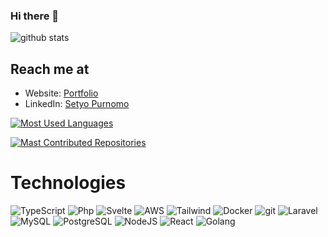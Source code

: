 ### Hi there 👋
<picture decoding="async" loading="lazy">
  <source media="(prefers-color-scheme: light)" srcset="https://pixel-profile.vercel.app/api/github-stats?username=sangvictim&screen_effect=false">
    <source media="(prefers-color-scheme: dark)" srcset="https://pixel-profile.vercel.app/api/github-stats?username=sangvictim&screen_effect=false">
  <img alt="github stats" src="https://pixel-profile.vercel.app/api/github-stats?username=sangvictim&screen_effect=false">
</picture>


## Reach me at 
- Website: [Portfolio](https://goals.my.id/)
- LinkedIn: [Setyo Purnomo](https://www.linkedin.com/in/setyo-purnomo/)

[![Most Used Languages](https://api.githubtrends.io/user/svg/sangvictim/langs?time_range=one_year&include_private=True&theme=synthwaves)](https://githubtrends.io)

[![Mast Contributed Repositories](https://api.githubtrends.io/user/svg/sangvictim/repos?time_range=one_year&include_private=True&theme=synthwaves)](https://githubtrends.io)


# Technologies
![TypeScript](https://img.shields.io/badge/typescript-%234287f5.svg?style=for-the-badge&logo=typescript&logoColor=white)
![Php](https://img.shields.io/badge/php-%233e5487.svg?style=for-the-badge&logo=php)
![Svelte](https://img.shields.io/badge/svelte-%2320232a.svg?style=for-the-badge&logo=svelte&logoColor=red)
![AWS](https://img.shields.io/badge/AWS-%23FF9900.svg?style=for-the-badge&logo=amazon-aws&logoColor=white)
![Tailwind](https://img.shields.io/badge/tailwindcss-%2320232a.svg?style=for-the-badge&logo=tailwindcss&logoColor=blue)
![Docker](https://img.shields.io/badge/docker-%230db7ed.svg?style=for-the-badge&logo=docker&logoColor=white)
![git](https://img.shields.io/badge/Git-F05032?style=for-the-badge&logo=git&logoColor=white)
![Laravel](https://img.shields.io/badge/laravel-%23FF2D20.svg?style=for-the-badge&logo=laravel&logoColor=white)
![MySQL](https://img.shields.io/badge/mysql-%2300f.svg?style=for-the-badge&logo=mysql&logoColor=white)
![PostgreSQL](https://img.shields.io/badge/PostgreSQL-316192?style=for-the-badge&logo=postgresql&logoColor=white)
![NodeJS](https://img.shields.io/badge/node.js-6DA55F?style=for-the-badge&logo=node.js&logoColor=white)
![React](https://img.shields.io/badge/react-%2320232a.svg?style=for-the-badge&logo=react&logoColor=%2361DAFB)
![Golang](https://img.shields.io/badge/Go-00ADD8?logo=Go&logoColor=white&style=for-the-badge)

